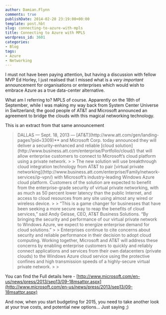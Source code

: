 ```yaml
---
author: Damian.Flynn
comments: true
publishDate: 2014-02-20 23:19:00+00:00
template: post.hbt
slug: connecting-to-azure-with-mpls
title: Connecting to Azure with MPLS
wordpress_id: 3601
categories:
- Blog
tags:
- Azure
- Networking
---
```


I must not have been paying attention, but having a discussion with fellow MVP Ed Horley, I just realised that I missed what is a _very important_ announcement for organisations or enterprises which would wish to embrace Azure as a true data-center alternative.

What am I referring to? MPLS of course. Apparently on the 18th of September, while I was making my way back from System Center Universe in Switzerland; the good people of AT&T and Microsoft announced an agreement to bridge the clouds with this magical networking technology.

This is an extract from that same announcement

<blockquote>DALLAS — Sept. 18, 2013 — [AT&T](http://www.att.com/gen/landing-pages?pid=3309)** and Microsoft Corp. today announced they will deliver a security-enhanced and reliable [cloud solution](http://www.business.att.com/enterprise/Portfolio/cloud/) that will allow enterprise customers to connect to Microsoft’s cloud platform using a private network.  
> 
> The new solution will use breakthrough cloud integration technology from AT&T to pair [virtual private networking](http://www.business.att.com/enterprise/Family/network-services/ip-vpn/) with Microsoft’s industry-leading Windows Azure cloud platform. Customers of the solution are expected to benefit from the enterprise-grade security of virtual private networking, with as much as 50 percent lower latency than the public Internet, and access to cloud resources from any site using almost any wired or wireless device.  
> 
> “This is a game changer for businesses that have been seeking a more secure way to reap the benefits of cloud services,” said Andy Geisse, CEO, AT&T Business Solutions. “By bringing the security and performance of our virtual private network to Windows Azure, we expect to energize enterprise demand for cloud solutions.”  
> 
> Enterprises continue to cite concerns about security and reliable performance in their decision to adopt cloud computing. Working together, Microsoft and AT&T will address these concerns by enabling enterprise customers to quickly and reliably connect applications and services from their own datacenters (private clouds) to the Windows Azure cloud service using the protective confines and high transmission speeds of a highly-secure virtual private network.
> 
> </blockquote>

You can find the Full details here - [http://www.microsoft.com/en-us/news/press/2013/sep13/09-18msattpr.aspx](http://www.microsoft.com/en-us/news/press/2013/sep13/09-18msattpr.aspx)

And now, when you start budgeting for 2015, you need to take another look at your true costs, and potential new options… Just saying ;)
